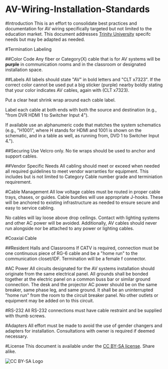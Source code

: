 AV-Wiring-Installation-Standards
===================

#Introduction
This is an effort to consolidate best practices and documentation for AV wiring specifically targeted but not limited to the education market. This document addresses [Trinity University](http://trinity.edu) specifc needs but may be adapted as needed.

#Termination Labeling

##Color Code
Any fiber or Category(X) cable that is for AV systems will be **purple** in communication rooms and in the classroom or designated installation space.

##Labels
All labels should state "AV" in bold letters and "CLT x7323".  If the correct color cannot be used put a big sticker (purple) nearby boldly stating that your color indicates AV cables, again with (CLT x7323). 

Put a clear heat shrink wrap around each cable label.

Label each cable at both ends with both the source and destination (e.g., "from DVR HDMI 1 to Switcher Input 4").

If available use an alphanumeric code that matches the system schematics (e.g., "H1001", where H stands for HDMI and 1001 is shown on the schematic, and in a table as well, as running from, DVD 1 to Switcher Input 4."). 

##Securing
Use Velcro only. No tie wraps should be used to anchor and support cables. 

##Vendor Specific Needs
All cabling should meet or exceed when needed all required guidelines to meet vendor warranties for equipment. This includes but is not limited to Category Cable number grade and terminiation requirement.

#Cable Management
All low voltage cables must be routed in proper cable trays, chases, or guides. Cable bundles will use appropriate J-hooks. These will be anchored to existing infrastructure as needed to ensure secure and easy to service cabling. 

No cables will lay loose above drop ceilings. Contact with lighting systems and other AC power will be avoided. Additionally, AV cables should never run alongside nor be attached to any power or lighting cables.

#Coaxial Cable

##Resident Halls and Classrooms
If CATV is required, connection must be one continuous piece of RG-6 cable and be a "home run" to the communication closet/IDF. Termination will be a female f connector.

#AC Power
All circuits designated for the AV systems installation should originate from the same electrical panel. All grounds shall be bonded together at the electric panel on a common buss bar or similar ground connection. The desk and the projector AC power should be on the same breaker, same phase leg, and same ground. It shall be an uninterrupted "home run" from the room to the circuit breaker panel. No other outlets or equipment may be added on to this circuit.

#RS-232
All RS-232 connections must have cable restraint and be supplied with thumb screws.

#Adapters
All effort must be made to avoid the use of gender changers and adapters for installation. Consultations with owner is required if deemed necessary.

#License
This document is available under the [CC BY-SA license](http://creativecommons.org/licenses/by-sa/3.0/). Share alike.

![CC BY-SA Logo](http://mirrors.creativecommons.org/presskit/buttons/80x15/png/by-sa.png)
